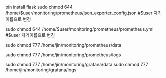pin install flask
sudo chmod 644 /home/$user/monitoring/prometheus/json_exporter_config.json    #$user 자기이름으로 변경

sudo chmod 644 /home/$user/monitoring/prometheus/prometheus.yml               #$user 자기이름으로 변경

sudo chmod 777 /home/jin/monitoring/prometheus/data

sudo chmod 777 /home/jin/monitoring/prometheus/logs

sudo chmod 777 /home/jin/monitoring/grafana/data
sudo chmod 777 /home/jin/monitoring/grafana/logs

